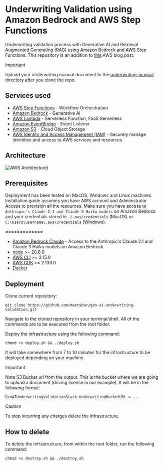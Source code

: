 # Underwriting Validation using Amazon Bedrock and AWS Step Functions

Underwriting validation process with Generative AI and Retrieval Augmented Generating (RAG) using Amazon Bedrock and AWS Step Functions. 
This repository is an addition to [this]() AWS blog post.

> [!IMPORTANT]
> Upload your underwriting manual document to the [underwriting-manual](./assets/underwriting-manual/) directory after you clone the repo.

## Services used

- [AWS Step Functions](https://aws.amazon.com/step-functions/) - Workflow Orchestration
- [Amazon Bedrock](https://aws.amazon.com/bedrock/) - Generative AI
- [AWS Lambda](https://aws.amazon.com/lambda/) - Serverless Function, FaaS Serverless
- [Amazon EventBridge](https://aws.amazon.com/eventbridge/) - Event Listener
- [Amazon S3](https://aws.amazon.com/s3/) - Cloud Object Storage
- [AWS Identity and Access Management (IAM)](https://aws.amazon.com/iam/) - Securely manage identities and access to AWS services and resources

## Architecture

![AWS Architecture)](https://github.com/maxtybar/gen-ai-underwriting-validation/assets/61300968/e942a393-7a6c-442b-91a8-764485391bd3)

## Prerequisites

Deployment has been tested on MacOS, Windows and Linux machines. Installation guide assumes you have AWS account and Administrator Access to provision all the resources. Make sure you have access to `Anthropic's Claude 2.1 and Claude 3 Haiku models` on Amazon Bedrock and your credentials stored in `~/.aws/credentials` (MacOS) or `C:\Users\username\.aws\credentials` (Windows).

=============

- [Amazon Bedrock Claude](https://www.aboutamazon.com/news/aws/amazon-bedrock-anthropic-ai-claude-3) - Access to the Anthropic's Claude 2.1 and Claude 3 Haiku models on Amazon Bedrock
- [node](https://docs.npmjs.com/downloading-and-installing-node-js-and-npm) >= 20.0.0
- [AWS CLI](https://docs.aws.amazon.com/cli/latest/userguide/getting-started-install.html) >= 2.15.0
- [AWS CDK](https://docs.aws.amazon.com/cdk/v2/guide/getting_started.html) >= 2.133.0
- [Docker](https://www.docker.com/)

## Deployment

Clone current repository:

```
git clone https://github.com/maxtybar/gen-ai-underwriting-validation.git
```

Navigate to the cloned repository in your terminal/shell. All of the commands are to be executed from the root folder.

Deploy the infrastructure using the following command:

```
chmod +x deploy.sh && ./deploy.sh
```

It will take somewhere from 7 to 10 minutes for the infrastructure to be deployed depending on your machine.

> [!IMPORTANT]
> Note S3 Bucket url from the output. This is the bucket where we are going to upload a document (driving license in our example). It will be in the following format:

```
GenAIUnderwritingValidationStack.UnderwritingBucketURL = ...
```

> [!CAUTION]
> To stop incurring any charges delete the infrastructure.

## How to delete

To delete the infrastructure, from within the root folder, run the following command:

```
chmod +x destroy.sh && ./destroy.sh
```
